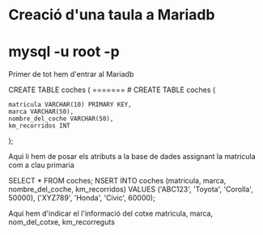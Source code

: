 <h1>Creació d'una taula a Mariadb</h1>

# mysql -u root -p
<p> Primer de tot hem d'entrar al Mariadb </p>


 <p> CREATE TABLE coches (
=======
# CREATE TABLE coches (

    matricula VARCHAR(10) PRIMARY KEY,
    marca VARCHAR(50),
    nombre_del_coche VARCHAR(50),
    km_recorridos INT

);</p>

<p> Aqui li hem de posar els atributs a la base de dades assignant la matricula com a clau primaria </p>


<p>SELECT * FROM coches;
    NSERT INTO coches (matricula, marca, nombre_del_coche, km_recorridos) VALUES
('ABC123', 'Toyota', 'Corolla', 50000),
('XYZ789', 'Honda', 'Civic', 60000);</p>


<p> Aqui hem d'indicar el l'informació del cotxe matricula, marca, nom_del_cotxe, km_recorreguts </p>







